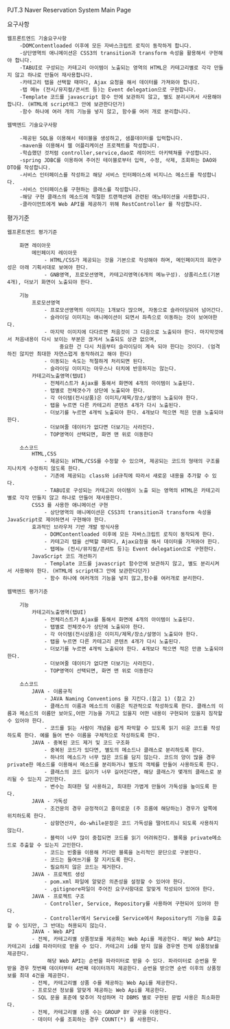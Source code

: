 PJT.3 Naver Reservation System Main Page

요구사항

	웹프론트엔드 기술요구사항
		-DOMContentloaded 이후에 모든 자바스크립트 로직이 동작하게 합니다.
		-상단영역의 애니메이션은 CSS3의 transition과 transform 속성을 활용해서 구현해야 합니다.
		-TABUI로 구성되는 카테고리 아이템이 노출되는 영역의 HTML은 카테고리별로 각각 만들지 않고 하나로 만들어 재사용합니다.
		-카테고리 탭을 선택할 때마다, Ajax 요청을 해서 데이터를 가져와야 합니다.
		-탭 메뉴 (전시/뮤지컬/콘서트 등)는 Event delegation으로 구현합니다.
		-Template 코드를 javascript 함수 안에 보관하지 않고, 별도 분리시켜서 사용해야 합니다. (HTML에 script태그 안에 보관한다던가)
		-함수 하나에 여러 개의 기능을 넣지 않고, 함수를 여러 개로 분리합니다.
		
	웹백엔드 기술요구사항

		-제공된 SQL을 이용해서 테이블을 생성하고, 샘플데이터를 입력합니다.
		-maven을 이용해서 웹 어플리케이션 프로젝트를 작성합니다.
		-학습했던 것처럼 controller,service,dao로 레이어드 아키텍쳐를 구성합니다.
		-spring JDBC를 이용하여 주어진 테이블로부터 입력, 수정, 삭제, 조회하는 DAO와 DTO를 작성합니다.
		-서비스 인터페이스를 작성하고 해당 서비스 인터페이스에 비지니스 메소드를 작성합니다.
		-서비스 인터페이스를 구현하는 클래스를 작성합니다.
		-해당 구현 클래스의 메소드에 적절한 트랜잭션에 관련된 애노테이션을 사용합니다.
		-클라이언트에게 Web API를 제공하기 위해 RestController 를 작성합니다.

		
평가기준

	웹프론트엔드 평가기준
	
		화면 레이아웃
			메인페이지 레이아웃
				- HTML/CSS가 제공되는 것을 기본으로 작성해야 하며, 메인페이지의 화면구성은 아래 기획서대로 보여야 한다.
				- GNB영역, 프로모션영역, 카테고리영역(6개의 메뉴구성). 상품리스트(기본 4개), 더보기 화면이 노출되야 한다.
				
		기능
			프로모션영역
				- 프로모션영역의 이미지는 1개보다 많으며, 자동으로 슬라이딩되어 넘어간다.
				- 슬라이딩 이미지는 애니메이션이 되면서 좌측으로 이동하는 것이 보여야한다. 
				- 마지막 이미지에 다다르면 처음것이 그 다음으로 노출되야 한다. 마지막것에서 처음내용이 다시 보이는 부분은 끊겨서 노출되도 상관 없으며, 
				     중요한 건 다시 처음부터 슬라이딩이 계속 되야 한다는 것이다. (엄격하진 않지만 최대한 자연스럽게 동작하려고 해야 한다)
				- 이동되는 속도는 적절하게 처리되면 된다. 
				- 슬라이딩 이미지는 마우스나 터치에 반응하지는 않는다.
			카테고리노출영역(탭UI)
				- 전체리스트가 Ajax를 통해서 화면에 4개의 아이템이 노출된다. 
				- 탭별로 전체갯수가 상단에 노출되야 한다.
				- 각 아이템(전시상품)은 이미지/제목/장소/설명이 노출되야 한다.
				- 탭을 누르면 다른 카테고리 콘텐츠 4개가 다시 노출된다. 
				- 더보기를 누르면 4개씩 노출되야 한다. 4개보다 적으면 적은 만큼 노출되야 한다. 
				- 더보여줄 데이터가 없다면 더보기는 사라진다. 
				- TOP영역이 선택되면, 화면 맨 위로 이동한다
			
		소스코드
			HTML,CSS	
				- 제공되는 HTML/CSS를 수정할 수 있으며, 제공되는 코드의 형태의 구조를 지나치게 수정하지 않도록 한다. 
				- 기존에 제공되는 class와 id규칙에 따라서 새로운 내용을 추가할 수 있다.
				- TABUI로 구성되는 카테고리 아이템이 노출 되는 영역의 HTML은 카테고리별로 각각 만들지 않고 하나로 만들어 재사용한다.
			CSS3 를 사용한 애니메이션 구현	
				- 상단영역의 애니메이션은 CSS3의 transition과 transform 속성을 JavaScript로 제어하면서 구현해야 한다.
			효과적인 브라우저 기반 개발 방식사용	
				- DOMContentloaded 이후에 모든 자바스크립트 로직이 동작되게 한다.
				- 카테고리 탭을 선택할 때마다, Ajax요청을 해서 데이터를 가져와야 한다.
				- 탭메뉴 (전시/뮤지컬/콘서트 등)는 Event delegation으로 구현한다.
			JavaScript 코드 개선하기	
				- Template 코드를 javascript 함수안에 보관하지 않고, 별도 분리시켜서 사용해야 한다. (HTML에 script태그 안에 보관한다던가)
				- 함수 하나에 여러개의 기능을 넣지 않고,함수를 여러개로 분리한다.
				
	웹백엔드 평가기준
	
		기능
			카테고리노출영역(탭UI)
				- 전체리스트가 Ajax를 통해서 화면에 4개의 아이템이 노출된다. 
				- 탭별로 전체갯수가 상단에 노출되야 한다.
				- 각 아이템(전시상품)은 이미지/제목/장소/설명이 노출되야 한다.
				- 탭을 누르면 다른 카테고리 콘텐츠 4개가 다시 노출된다. 
				- 더보기를 누르면 4개씩 노출되야 한다. 4개보다 적으면 적은 만큼 노출되야 한다. 
				- 더보여줄 데이터가 없다면 더보기는 사라진다. 
				- TOP영역이 선택되면, 화면 맨 위로 이동한다
		
		소스코드
			JAVA - 이름규칙	
				- JAVA Naming Conventions 을 지킨다.(참고 1) (참고 2) 
				- 클래스의 이름과 메소드의 이름은 직관적으로 작성하도록 한다. 클래스의 이름과 메소드의 이름만 보아도,어떤 기능을 가지고 있을지 어떤 내용이 구현되어 있을지 짐작할 수 있어야 한다.
				- 코드를 읽는 사람이 개념을 쉽게 파악할 수 있도록 읽기 쉬운 코드를 작성하도록 한다. 예를 들어 변수 이름을 구체적으로 작성하도록 한다.
			JAVA - 중복된 코드 제거 및 코드 구조화	
				- 중복된 코드가 있다면, 별도의 메소드나 클래스로 분리하도록 한다.
				- 하나의 메소드가 너무 많은 코드를 담지 않는다. 코드의 양이 많을 경우 private한 메소드를 이용해서 메소드를 분리하거나 별도의 객체를 만들어 사용하도록 한다.
				- 클래스의 코드 길이가 너무 길어진다면, 해당 클래스가 몇개의 클래스로 분리될 수 있는지 고민한다.
				- 변수는 최대한 덜 사용하고, 최대한 가볍게 만들어 가독성을 높이도록 한다.
			JAVA - 가독성	
				- 조건문의 경우 긍정적이고 흥미로운 (주 흐름에 해당하는) 경우가 앞쪽에 위치하도록 한다.
				- 삼항연산자, do-while문장은 코드 가독성을 떨어트리니 되도록 사용하지 않는다.
				- 블럭이 너무 많이 중첩되면 코드를 읽기 어려워진다. 블록을 private메소드로 추출할 수 있는지 고민한다.
				- 코드는 빈줄을 이용해 커다란 블록을 논리적인 문단으로 구분한다.
				- 코드는 들여쓰기를 잘 지키도록 한다.
				- 필요하지 않은 코드는 제거한다.
			JAVA - 프로젝트 생성	
				- pom.xml 파일에 알맞은 의존성을 설정할 수 있어야 한다.
				- .gitignore파일이 주어진 요구사항대로 알맞게 작성되어 있어야 한다.
			JAVA - 프로젝트 구조	
				- Controller, Service, Repository를 사용하여 구현되어 있어야 한다.
				- Controller에서 Service를 Service에서 Repository의 기능을 호출할 수 있지만, 그 반대는 허용되지 않는다.
			JAVA - Web API	
			- 전체, 카테고리별 상품정보를 제공하는 Web Api를 제공한다. 해당 Web API는 카테고리 id를 파라미터로 받을 수 있다. 카테고리 id를 받지 않을 경우엔 전체 상품정보를 제공한다.
			     해당 Web API는 순번을 파라미터로 받을 수 있다. 파라미터로 순번을 못 받을 경우 첫번째 데이터부터 4번째 데이터까지 제공한다. 순번을 받으면 순번 이후의 상품정보를 최대 4건을 제공한다.
			- 전체, 카테고리별 상품 수를 제공하는 Web Api를 제공한다.
			- 프로모션 정보를 알맞게 제공하는 Web Api를 제공한다.
			- SQL 문을 표준에 맞추어 작성하며 각 DBMS 별로 구현된 문법 사용은 최소화한다.
			- 전체, 카테고리별 상품 수는 GROUP BY 구문을 이용한다.
			- 데이터 수를 조회하는 경우 COUNT(*) 를 사용한다.